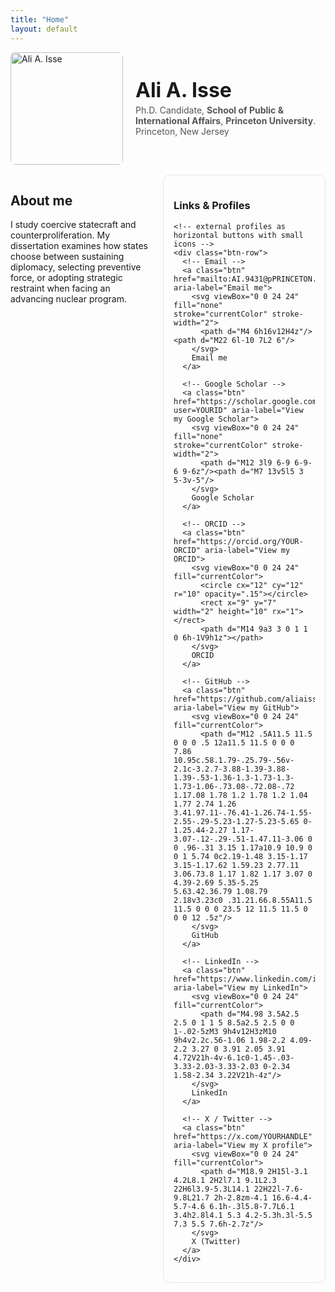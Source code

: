 ```yaml
---
title: "Home"
layout: default
---
```


<!-- ===== All page styles live in this ONE block ===== -->
<style>
/* top row: photo left, text right */
.hero{display:flex;gap:1.25rem;align-items:center;flex-wrap:wrap;margin:0 0 1rem 0}
.hero .photo img{width:180px;max-width:100%;border-radius:8px}
.hero .text{flex:1;min-width:260px}
.hero .name{font-size:2rem;font-weight:700;margin:0}
.hero .tagline{margin:.25rem 0;color:#555}
.site-footer .p-name { display: none !important; }
.site-footer .copyright { display: none !important; }
  
/* second row: content left, sidebar right */
.grid{display:grid;grid-template-columns:1fr 260px;gap:1.5rem;margin-top:.5rem}
.card{border:1px solid #e5e5e5;border-radius:10px;padding:1rem}

/* buttons row in sidebar */
.btn-row{display:flex;flex-wrap:wrap;gap:.5rem;margin:.5rem 0 0 0}
.btn{
  display:inline-flex;align-items:center;gap:.45rem;
  padding:.45rem .75rem;border:1px solid #e5e5e5;border-radius:999px;
  background:#fff;text-decoration:none;white-space:nowrap
}
.btn svg{width:16px;height:16px}
.btn:hover{background:#f6f6f6}

/* stack the sidebar under content on phones */
@media (max-width: 820px){
  .grid{grid-template-columns:1fr}
}
</style>

<!-- ======= TOP ROW ======= -->
<div class="hero">
  <div class="photo">
    <img src="{{ '/assets/headshot.jpg' | relative_url }}" alt="Ali A. Isse">
  </div>
  <div class="text">
    <h1 class="name">Ali A. Isse</h1>
    <p class="tagline">
      Ph.D. Candidate, <strong>School of Public & International Affairs</strong>, <strong>Princeton University</strong>. Princeton, New Jersey
    </p>
  </div>
</div>

<!-- ======= SECOND ROW: MAIN CONTENT + LINKS & PROFILES ======= -->
<div class="grid">
  <div>
    <h2>About me</h2>
    <p>
      I study coercive statecraft and counterproliferation. My dissertation examines how states choose
      between sustaining diplomacy, selecting preventive force, or adopting strategic restraint when facing
      an advancing nuclear program.
    </p>
   

  </div>

  <aside class="card">
    <h3>Links &amp; Profiles</h3>

  

    <!-- external profiles as horizontal buttons with small icons -->
    <div class="btn-row">
      <!-- Email -->
      <a class="btn" href="mailto:AI.9431@pPRINCETON.EDU" aria-label="Email me">
        <svg viewBox="0 0 24 24" fill="none" stroke="currentColor" stroke-width="2">
          <path d="M4 6h16v12H4z"/><path d="M22 6l-10 7L2 6"/>
        </svg>
        Email me
      </a>

      <!-- Google Scholar -->
      <a class="btn" href="https://scholar.google.com/citations?user=YOURID" aria-label="View my Google Scholar">
        <svg viewBox="0 0 24 24" fill="none" stroke="currentColor" stroke-width="2">
          <path d="M12 3l9 6-9 6-9-6 9-6z"/><path d="M7 13v5l5 3 5-3v-5"/>
        </svg>
        Google Scholar
      </a>

      <!-- ORCID -->
      <a class="btn" href="https://orcid.org/YOUR-ORCID" aria-label="View my ORCID">
        <svg viewBox="0 0 24 24" fill="currentColor">
          <circle cx="12" cy="12" r="10" opacity=".15"></circle>
          <rect x="9" y="7" width="2" height="10" rx="1"></rect>
          <path d="M14 9a3 3 0 1 1 0 6h-1V9h1z"></path>
        </svg>
        ORCID
      </a>

      <!-- GitHub -->
      <a class="btn" href="https://github.com/aliaisse" aria-label="View my GitHub">
        <svg viewBox="0 0 24 24" fill="currentColor">
          <path d="M12 .5A11.5 11.5 0 0 0 .5 12a11.5 11.5 0 0 0 7.86 10.95c.58.1.79-.25.79-.56v-2.1c-3.2.7-3.88-1.39-3.88-1.39-.53-1.36-1.3-1.73-1.3-1.73-1.06-.73.08-.72.08-.72 1.17.08 1.78 1.2 1.78 1.2 1.04 1.77 2.74 1.26 3.41.97.11-.76.41-1.26.74-1.55-2.55-.29-5.23-1.27-5.23-5.65 0-1.25.44-2.27 1.17-3.07-.12-.29-.51-1.47.11-3.06 0 0 .96-.31 3.15 1.17a10.9 10.9 0 0 1 5.74 0c2.19-1.48 3.15-1.17 3.15-1.17.62 1.59.23 2.77.11 3.06.73.8 1.17 1.82 1.17 3.07 0 4.39-2.69 5.35-5.25 5.63.42.36.79 1.08.79 2.18v3.23c0 .31.21.66.8.55A11.5 11.5 0 0 0 23.5 12 11.5 11.5 0 0 0 12 .5z"/>
        </svg>
        GitHub
      </a>

      <!-- LinkedIn -->
      <a class="btn" href="https://www.linkedin.com/in/YOURID" aria-label="View my LinkedIn">
        <svg viewBox="0 0 24 24" fill="currentColor">
          <path d="M4.98 3.5A2.5 2.5 0 1 1 5 8.5a2.5 2.5 0 0 1-.02-5zM3 9h4v12H3zM10 9h4v2.2c.56-1.06 1.98-2.2 4.09-2.2 3.27 0 3.91 2.05 3.91 4.72V21h-4v-6.1c0-1.45-.03-3.33-2.03-3.33-2.03 0-2.34 1.58-2.34 3.22V21h-4z"/>
        </svg>
        LinkedIn
      </a>

      <!-- X / Twitter -->
      <a class="btn" href="https://x.com/YOURHANDLE" aria-label="View my X profile">
        <svg viewBox="0 0 24 24" fill="currentColor">
          <path d="M18.9 2H15l-3.1 4.2L8.1 2H2l7.1 9.1L2.3 22H6l3.9-5.3L14.1 22H22l-7.6-9.8L21.7 2h-2.8zm-4.1 16.6-4.4-5.7-4.6 6.1h-.3l5.8-7.7L6.1 3.4h2.8l4.1 5.3 4.2-5.3h.3l-5.5 7.3 5.5 7.6h-2.7z"/>
        </svg>
        X (Twitter)
      </a>
    </div>
  </aside>
</div>

